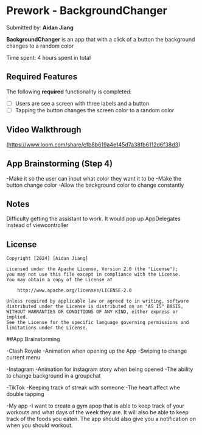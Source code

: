 # Prework - BackgroundChanger

Submitted by: **Aidan Jiang**

**BackgroundChanger** is an app that with a click of a button the background changes to a random color 

Time spent: 4 hours spent in total

## Required Features

The following **required** functionality is completed:

- [ ] Users are see a screen with three labels and a button
- [ ] Tapping the button changes the screen color to a random color
 
## Video Walkthrough

(https://www.loom.com/share/cfb8b619a4e145d7a38fb6112d6f38d3)

## App Brainstorming (Step 4)
-Make it so the user can input what color they want it to be
-Make the button change color
-Allow the background color to change constantly
## Notes
Difficulty getting the assistant to work. It would pop up AppDelegates instead of viewcontroller

## License

    Copyright [2024] [Aidan Jiang]

    Licensed under the Apache License, Version 2.0 (the "License");
    you may not use this file except in compliance with the License.
    You may obtain a copy of the License at

        http://www.apache.org/licenses/LICENSE-2.0

    Unless required by applicable law or agreed to in writing, software
    distributed under the License is distributed on an "AS IS" BASIS,
    WITHOUT WARRANTIES OR CONDITIONS OF ANY KIND, either express or implied.
    See the License for the specific language governing permissions and
    limitations under the License.

##App Brainstorming

-Clash Royale
    -Animation when opening up the App
    -Swiping to change current menu
    
-Instagram
    -Animation for instagram story when being opened
    -The ability to change background in a groupchat
    
-TikTok
    -Keeping track of streak with someone
    -The heart affect whe double tapping
    
-My app
    -I want to create a gym apop that is able to keep track of your workouts and what days of the week they are. It will also be able to keep track of the foods you eaten. The app should also give you a notification on when you should workout. 

